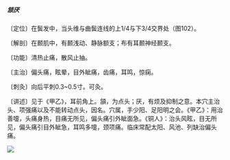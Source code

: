##### 颔厌

〔定位〕在鬓发中，当头维与曲鬓连线的上1/4与下3/4交界处（图102）。

〔解剖〕在颞肌中，有颞浅动、静脉额支；布有耳颞神经颞支。

〔功能〕清热止痛，散风止抽。

〔主治〕偏头痛，眩晕，目外眦痛，齿痛，耳鸣，惊痫。

〔刺灸〕向后平刺0.3~0.5寸。可灸。

〔讲述〕见于《甲乙》，耳前角上。頷，为点头；厌，有烦及抑制之意。本穴主治头、项强痛以及不能转动点头，因名。穴属，手少阳、足阳明之会。《甲乙》：用治善嚏，头痛身热，目痛无所见，偏头痛引外眦面急。《铜人》：治头风眩，目无所见，偏头痛引目外眦急，耳鸣多嚏，颈项痛。临床常配太阳、风池、列缺治偏头痛。

![](img/图102.jpg)
